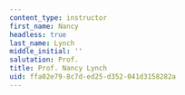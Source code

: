 ```yaml
---
content_type: instructor
first_name: Nancy
headless: true
last_name: Lynch
middle_initial: ''
salutation: Prof.
title: Prof. Nancy Lynch
uid: ffa02e79-8c7d-ed25-d352-041d3158282a
---
```

